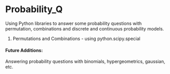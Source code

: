 # Probability_Q
Using Python libraries to answer some probability questions with permutation, combinations and discrete and continuous probability models.

1. Permutations and Combinations - using python.scipy.special 


#### Future Additions:
Answering probability questions with binomials, hypergeometrics, gaussian, etc.
